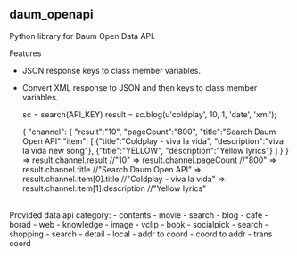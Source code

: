 daum_openapi
----

Python library for Daum Open Data API. 
<br/>

Features
- JSON response keys to class member variables. 
- Convert XML response to JSON and then keys to class member variables. 

    
    sc = search(API_KEY)
    result =  sc.blog(u'coldplay', 10, 1, 'date', 'xml');
    
    {
        "channel":
            {
            "result":"10",
            "pageCount":"800",
            "title":"Search Daum Open API"
            "item": [
                    {"title":"Coldplay - viva la vida", "description":"viva la vida new song"},
                    {"title":"YELLOW", "description":"Yellow lyrics"}
                    ]
            }
    }
    => result.channel.result               //"10"
    => result.channel.pageCount            //"800"
    => result.channel.title                //"Search Daum Open API"
    => result.channel.item[0].title        //"Coldplay - viva la vida"
    => result.channel.item[1].description  //"Yellow lyrics"
    




<br/>
Provided data api category:
- contents
  - movie
- search
  - blog
  - cafe
  - borad
  - web
  - knowledge
  - image
  - vclip
  - book
- socialpick
  - search
- shopping
  - search
  - detail 
- local
  - addr to coord
  - coord to addr
  - trans coord
